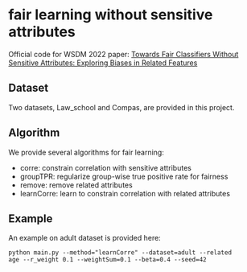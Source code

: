 # fair learning without sensitive attributes
Official code for WSDM 2022 paper: [Towards Fair Classifiers Without Sensitive Attributes: Exploring Biases in Related Features](https://arxiv.org/abs/2104.14537)


## Dataset
Two datasets, Law_school and Compas, are provided in this project. 

## Algorithm
We provide several algorithms for fair learning: 
- corre: constrain correlation with sensitive attributes 
- groupTPR: regularize group-wise true positive rate for fairness 
- remove: remove related attributes  
- learnCorre: learn to constrain correlation with related attributes 

## Example
An example on adult dataset is provided here: 

<code>python main.py --method="learnCorre" --dataset=adult --related age --r_weight 0.1 --weightSum=0.1  --beta=0.4 --seed=42</code>
